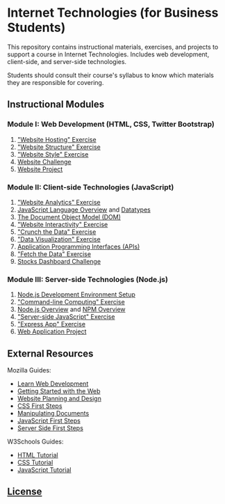 # Internet Technologies (for Business Students)

This repository contains instructional materials, exercises, and projects to support a course in Internet Technologies. Includes web development, client-side, and server-side technologies.

Students should consult their course's syllabus to know which materials they are responsible for covering.

## Instructional Modules

### Module I: Web Development (HTML, CSS, Twitter Bootstrap)

  1. ["Website Hosting" Exercise](/exercises/website-hosting/exercise)
  2. ["Website Structure" Exercise](/exercises/website-structure/exercise)
  3. ["Website Style" Exercise](/exercises/website-style/exercise)
  4. [Website Challenge](/exercises/website-challenge/exercise)
  5. [Website Project](/projects/personal-website/project)

### Module II: Client-side Technologies (JavaScript)

  1. ["Website Analytics" Exercise](/exercises/website-hosting/analytics)
  2. [JavaScript Language Overview](/notes/javascript/README) and [Datatypes](/notes/javascript/datatypes/README)
  3. [The Document Object Model (DOM)](/notes/javascript/document-object-model)
  4. ["Website Interactivity" Exercise](/exercises/website-interactivity/exercise)
  5. ["Crunch the Data" Exercise](/exercises/crunch-the-data/README)
  6. ["Data Visualization" Exercise](/exercises/dataviz/exercise)
  7. [Application Programming Interfaces (APIs)](https://github.com/prof-rossetti/intro-to-python/blob/master/notes/software/apis)
  8. ["Fetch the Data" Exercise](/exercises/fetch-the-data/README)
  9. [Stocks Dashboard Challenge](/exercises/dataviz-challenge/exercise)

### Module III: Server-side Technologies (Node.js)

  1. [Node.js Development Environment Setup](/exercises/local-dev-setup/exercise)
  2. ["Command-line Computing" Exercise](/exercises/command-line-computing/exercise)
  3. [Node.js Overview](/notes/javascript/node) and [NPM Overview](/notes/javascript/npm)
  4. ["Server-side JavaScript" Exercise](/exercises/server-side-javascript/exercise)
  5. ["Express App" Exercise](/exercises/express-app/exercise)
  6. [Web Application Project](/projects/web-app/project)



## External Resources

Mozilla Guides:

  + [Learn Web Development](https://developer.mozilla.org/en-US/docs/Learn)
  + [Getting Started with the Web](https://developer.mozilla.org/en-US/docs/Learn/Getting_started_with_the_web)
  + [Website Planning and Design](https://developer.mozilla.org/en-US/docs/Learn/Getting_started_with_the_web/What_will_your_website_look_like)
  + [CSS First Steps](https://developer.mozilla.org/en-US/docs/Learn/CSS/First_steps)
  + [Manipulating Documents](https://developer.mozilla.org/en-US/docs/Learn/JavaScript/Client-side_web_APIs/Manipulating_documents)
  + [JavaScript First Steps](https://developer.mozilla.org/en-US/docs/Learn/JavaScript/First_steps)
  + [Server Side First Steps](https://developer.mozilla.org/en-US/docs/Learn/Server-side/First_steps)

W3Schools Guides:

  + [HTML Tutorial](https://www.w3schools.com/html/default.asp)
  + [CSS Tutorial](https://www.w3schools.com/css/default.asp)
  + [JavaScript Tutorial](https://www.w3schools.com/js/default.asp)

## [License](/LICENSE)
